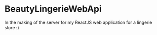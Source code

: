 # BeautyLingerieWebApi
In the making of the server for my ReactJS web application for a lingerie store :)
